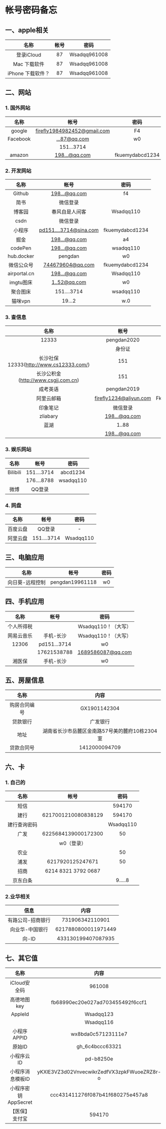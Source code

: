 # 帐号密码备忘

## 一、apple相关

|       名称        | 帐号  |      密码      |
| :---------------: | :---: | :------------: |
|    登录iCloud     |  87   |  Wsadqq961008  | 
|   Mac 下载软件    |  87   |  Wsadqq961008  |
| iPhone 下载软件？ |  87   | Wsadqq961008 |

## 二、网站

### 1. 国外网站
|   名称   |            帐号             |      密码       |
| :------: | :-------------------------: | :-------------: |
|  google  | firefly1984982452@gmail.com |       F4        |
| Facebook |        ...87@qq.com         |       w0        |
|          |         151...3714          |
|  amazon  |        198...@qq.com        | fkuemydabcd1234 |

### 2. 开发网站 
|     名称     |          帐号          |      密码       |
| :----------: | :--------------------: | :-------------: |
|    Github    |     198...@qq.com      |       f4        |
|     简书     |        微信登录        |
|    博客园    |     春风自是人间客     |    Wsadqq110    |
|     csdn     |        微信登录        |                 |
|    小程序    | pd151....3714@sina.com | fkuemydabcd1234 |
|     掘金     |     198...@qq.com      |       a4        |
|   codePen    |     198...@qq.com      |    wsadqq110    |
|  hub.docker  |        pengdan         |       w0        |
|  微信公众号  |    744679604@qq.com    | fkuemydabcd1234 |
| airportal.cn |     198...@qq.com      |    Wsadqq110    |
|  imgtu图床   |      1..52@qq.com      |       w0        |
|   聚合图床   |      151....3714       |    wsadqq110    |
|   猫咪vpn    |          19…2          |       w.0       |

### 3. 查信息
|    名称    |          帐号          |      密码       |
| :--------: | :--------------------: | :-------------: |
|   12333    |      pengdan2020       |    wsadqq110    |
|            |         身份证         |       W…0       |
|   长沙社保12333(http://www.cs12333.com/)    |      151       |    Wsadqq110!    |
|   长沙公积金(http://www.csgjj.com.cn)    |      151       |    wsadqq110!    |
|  成考英语  |      pengdan2019       |    abcd1234     |
| 阿里云邮箱 | firefly1234@aliyun.com | Fkuemydabcd1234 |
|  印象笔记  |        微信登录        |                 |
|  zliabary  |     198...@qq.com      |       w0        |
|    蓝湖    |         1..88          |       w0        |
|            |     198...@qq.com      |      a..0       |

### 3. 娱乐网站 
|   名称   |    帐号     |   密码    |
| :------: | :---------: | :-------: |
| Bilibili | 151....3714 | abcd1234  |
|          | 176....8788 | wsadqq110 |
|   微博   |   QQ登录    |           |


### 4. 网盘
|   名称   |    帐号     |   密码    |
| :------: | :---------: | :-------: |
| 百度云盘 | QQ登录 | -  |
| 阿里云盘 | 151....3714 | Wsadqq110  |



## 三、电脑应用
|      名称       |      帐号       | 密码  |
| :-------------: | :-------------: | :---: |
| 向日葵-远程控制 | pengdan19961118 |  w0   |


## 四、手机应用
|    名称    |     帐号     |        密码         |
| :--------: | :----------: | :-----------------: |
| 个人所得税 |              | Wsadqq110！（大写） |
| 网易云音乐 |  手机-长沙   | Wsadqq110！（大写） |
|   12306    | pd151...3714 |         w0          |  |
|            | 17621538788  |  1689586087@qq.com  |
|   湘医保   |  手机-长沙   |         w0          |


## 五、房屋信息
|     名称     |                      内容                      |
| :----------: | :--------------------------------------------: |
| 购房合同编号 |                  GX1901142304                  |
|   贷款银行   |                    广发银行                    |
|     地址     | 湖南省长沙市岳麓区金南路57号美的麓府10栋2304室 |
|  贷款合同号  |                 1412000094709                  |
## 六、卡

### 1. 自己的
|     名称     |        帐号         |   密码    |
| :----------: | :-----------------: | :-------: |
|     短信     |                     |  594170   |
|     建行     | 6217001210080838129 |  594170   |
| 建行查询密码 |                     | Wsadqq110 |
|     广发     | 6225684139000172300 |    50     |
|              |     w0（登录）      |
|     农业     |                     |    50     |
|     浦发     |  6217920125247671   |    50     |
|     招商     | 6214 8321 3792 0687 |
|   京东白条   |                     |  9.....8  |

### 2.业华相关
|       信息        |        内容         |
| :---------------: | :-----------------: |
| 有路公司-招商银行 |   731906342110901   |
|  向业华-中国银行  | 6217880800011971449 |
|       向-ID       | 433130199407087935  |

## 七、其它值
|        名称         |                    内容                     |
| :-----------------: | :-----------------------------------------: |
|    iCloud安全码     |                   961008                    |
|     高德地图key     |      fb68990ec20e027ad703455492f6ccf1       |
|       AppleId       |                  Wsadqq123                  |
|                     |                  Wsadqq116                  |
|     小程序APPID     |             wx8bda0c57123111e7              |
|       原始ID        |               gh_6c4bccc63321               |
|     小程序云ID      |                  pd-b8250e                  |
|  小程序消息模板ID   | yKXlE3VZ3d02VnvecwikrZedfVX3zpkFWuoeZRZ8r-o |
| 小程序密钥AppSecret |      ccc431411276f087b41f680275e457a8       |
|   【医保】支付宝    |                   594170                    |